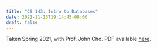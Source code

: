 ```yaml
---
title: "CS 143: Intro to Databases"
date: 2021-11-13T19:14:45-08:00
draft: false
---
```


Taken Spring 2021, with Prof. John Cho. 
PDF available [here](/notes/cs-143.pdf). 

